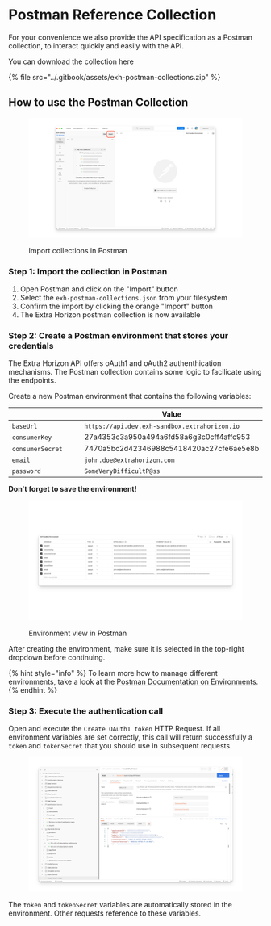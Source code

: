 # Postman Reference Collection

For your convenience we also provide the API specification as a Postman collection, to interact quickly and easily with the API.

You can download the collection here

{% file src="../.gitbook/assets/exh-postman-collections.zip" %}

## How to use the Postman Collection

<figure><img src="../.gitbook/assets/Xnapper-2022-11-03-23.09.46.png" alt=""><figcaption><p>Import collections in Postman</p></figcaption></figure>

### Step 1: Import the collection in Postman

1. Open Postman and click on the "Import" button
2. Select the `exh-postman-collections.json` from your filesystem
3. Confirm the import by clicking the orange "Import" button
4. The Extra Horizon postman collection is now available

### Step 2: Create a Postman environment that stores your credentials

The Extra Horizon API offers oAuth1 and oAuth2 authenthication mechanisms. The Postman collection contains some logic to facilicate using the endpoints.



Create a new Postman environment that contains the following variables:&#x20;

<table><thead><tr><th width="238"></th><th>Value</th></tr></thead><tbody><tr><td><code>baseUrl</code></td><td><code>https://api.dev.exh-sandbox.extrahorizon.io</code></td></tr><tr><td><code>consumerKey</code></td><td>27a4353c3a950a494a6fd58a6g3c0cff4affc953</td></tr><tr><td><code>consumerSecret</code></td><td>7470a5bc2d42346988c5418420ac27cfe6ae5e8b</td></tr><tr><td><code>email</code></td><td><code>john.doe@extrahorizon.com</code></td></tr><tr><td><code>password</code></td><td><code>SomeVeryDifficultP@ss</code></td></tr></tbody></table>

**Don't forget to save the environment!**

<figure><img src="../.gitbook/assets/image (8).png" alt=""><figcaption><p>Environment view in Postman</p></figcaption></figure>



After creating the environment, make sure it is selected in the top-right dropdown before continuing.

{% hint style="info" %}
To learn more how to manage different environments, take a look at the [Postman Documentation on Environments](https://learning.postman.com/docs/sending-requests/managing-environments/).
{% endhint %}

### Step 3: Execute the authentication call

Open and execute the `Create OAuth1 token` HTTP Request. If all environment variables are set correctly, this call will return successfully a `token` and `tokenSecret` that you should use in subsequent requests.&#x20;

<figure><img src="../.gitbook/assets/Xnapper-2022-11-03-23.35.29.png" alt=""><figcaption></figcaption></figure>

The `token` and `tokenSecret` variables are automatically stored in the environment. Other requests reference to these variables.&#x20;





